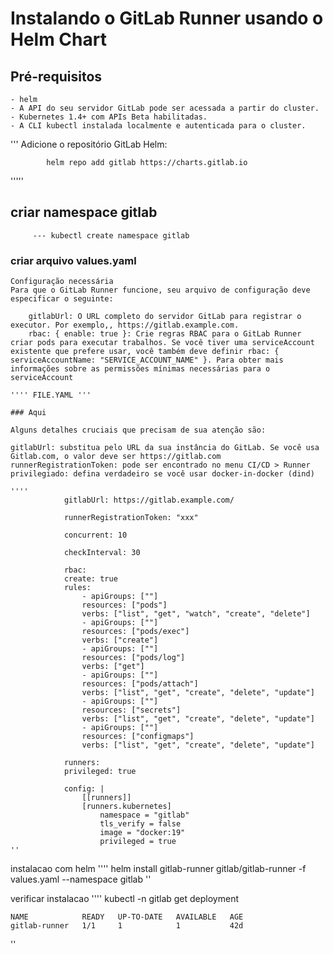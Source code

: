 # Instalando o GitLab Runner usando o Helm Chart

## Pré-requisitos
    - helm
    - A API do seu servidor GitLab pode ser acessada a partir do cluster.
    - Kubernetes 1.4+ com APIs Beta habilitadas.
    - A CLI kubectl instalada localmente e autenticada para o cluster.

'''
    Adicione o repositório GitLab Helm:

            helm repo add gitlab https://charts.gitlab.io

'''''

  ## criar namespace gitlab

         --- kubectl create namespace gitlab 

### criar arquivo values.yaml


    Configuração necessária
    Para que o GitLab Runner funcione, seu arquivo de configuração deve especificar o seguinte:

        gitlabUrl: O URL completo do servidor GitLab para registrar o executor. Por exemplo,, https://gitlab.example.com.
        rbac: { enable: true }: Crie regras RBAC para o GitLab Runner criar pods para executar trabalhos. Se você tiver uma serviceAccount existente que prefere usar, você também deve definir rbac: { serviceAccountName: "SERVICE_ACCOUNT_NAME" }. Para obter mais informações sobre as permissões mínimas necessárias para o serviceAccount

    '''' FILE.YAML '''

    ### Aqui 

    Alguns detalhes cruciais que precisam de sua atenção são:

    gitlabUrl: substitua pelo URL da sua instância do GitLab. Se você usa Gitlab.com, o valor deve ser https://gitlab.com
    runnerRegistrationToken: pode ser encontrado no menu CI/CD > Runner
    privilegiado: defina verdadeiro se você usar docker-in-docker (dind)

    ''''
                gitlabUrl: https://gitlab.example.com/

                runnerRegistrationToken: "xxx"

                concurrent: 10

                checkInterval: 30

                rbac:       
                create: true
                rules:
                    - apiGroups: [""]
                    resources: ["pods"]
                    verbs: ["list", "get", "watch", "create", "delete"]
                    - apiGroups: [""]
                    resources: ["pods/exec"]
                    verbs: ["create"]
                    - apiGroups: [""]
                    resources: ["pods/log"]
                    verbs: ["get"]
                    - apiGroups: [""]
                    resources: ["pods/attach"]
                    verbs: ["list", "get", "create", "delete", "update"]
                    - apiGroups: [""]
                    resources: ["secrets"]
                    verbs: ["list", "get", "create", "delete", "update"]      
                    - apiGroups: [""]
                    resources: ["configmaps"]
                    verbs: ["list", "get", "create", "delete", "update"]     

                runners:
                privileged: true
                
                config: |
                    [[runners]]
                    [runners.kubernetes]
                        namespace = "gitlab"
                        tls_verify = false
                        image = "docker:19"
                        privileged = true
    ''

instalacao com helm
''''
    helm install gitlab-runner gitlab/gitlab-runner -f values.yaml --namespace gitlab
''

verificar instalacao
''''
    kubectl -n gitlab get deployment

    NAME            READY   UP-TO-DATE   AVAILABLE   AGE
    gitlab-runner   1/1     1            1           42d
''

